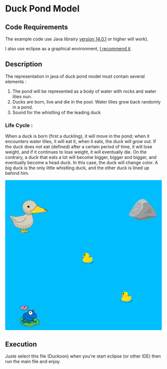 # Duck Pond Model


## Code Requirements

The example code use Java librairy [version 14.0.1](https://www.oracle.com/java/technologies/javase-jdk14-downloads.html) or higher will work).

I also use eclipse as a graphical environment, [I recommend it](https://www.eclipse.org/downloads/).


## Description

The representation in java of duck pond model must contain several elements :
1) The pond will be represented as a body of water with rocks and water lilies nun.
2) Ducks are born, live and die in the pool. Water lilies grow back randomly in a pond.
3) Sound for the whistling  of the leading duck

### Life Cycle :

When a duck is born (first a duckling), it will move in the pond; when it encounters water lilies, it will eat it, when it eats, the duck will grow out. If the duck does not eat (defined) after a certain period of time, it will lose weight, and if it continues to lose weight, it will eventually die. On the contrary, a duck that eats a lot will become bigger, bigger and bigger, and eventually become a head duck. In this case, the duck will change color. A big duck is the only little whistling duck, and the other duck is lined up behind him.


<img src="Duck.gif">


## Execution

Juste select this file (Duckoon) when you're start eclipse (or other IDE) then run the main file and enjoy.
